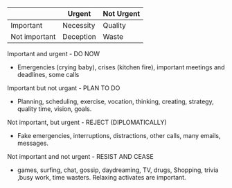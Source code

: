 
|               | Urgent    | Not Urgent |
| ------------- | --------- | ---------- |
| Important     | Necessity | Quality    |
| Not important | Deception | Waste      |
Important and urgent - DO NOW
- Emergencies (crying baby), crises (kitchen fire), important meetings and deadlines, some calls

Important but not urgant - PLAN TO DO
- Planning, scheduling, exercise, vocation, thinking, creating, strategy, quality time, vision, goals.

Not important, but urgent - REJECT 
(DIPLOMATICALLY)
- Fake emergencies, interruptions, distractions, other calls, many emails, messages.

Not important and not urgent - RESIST AND CEASE
- games, surfing, chat, gossip, daydreaming, TV, drugs, Shopping, trivia ,busy work, time wasters.
	Relaxing activates are important.
	